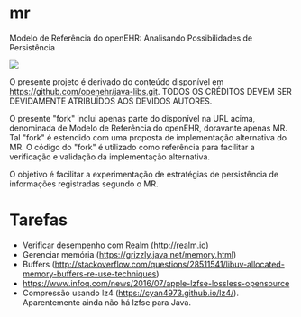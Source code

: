 # mr
Modelo de Referência do openEHR: 
Analisando Possibilidades de Persistência

[<img src="https://api.travis-ci.org/kyriosdata/mr.svg?branch=master">](https://travis-ci.org/kyriosdata/mr)

O presente projeto é derivado do conteúdo
disponível em https://github.com/openehr/java-libs.git.
TODOS OS CRÉDITOS DEVEM SER DEVIDAMENTE ATRIBUÍDOS
AOS DEVIDOS AUTORES. 

O presente "fork" inclui apenas parte do disponível na
URL acima, denominada de Modelo de Referência do openEHR,
doravante apenas MR. Tal "fork" é estendido com uma
proposta de implementação alternativa do MR. O código
do "fork" é utilizado como referência para facilitar a
verificação e validação da implementação alternativa.

O objetivo é facilitar a experimentação de estratégias 
de persistência de informações registradas segundo o
MR. 

Tarefas
=======
- Verificar desempenho com Realm (http://realm.io) 
- Gerenciar memória (https://grizzly.java.net/memory.html)
- Buffers (http://stackoverflow.com/questions/28511541/libuv-allocated-memory-buffers-re-use-techniques)
- https://www.infoq.com/news/2016/07/apple-lzfse-lossless-opensource 
- Compressão usando lz4 (https://cyan4973.github.io/lz4/). Aparentemente ainda não há lzfse para Java.
